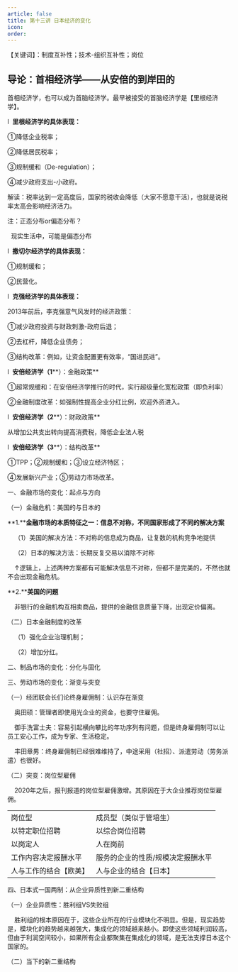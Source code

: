 ```yaml
---
article: false
title: 第十三讲 日本经济的变化
icon: 
order:
---
```

【关键词】：制度互补性；技术-组织互补性；岗位

## 导论：首相经济学——从安倍的到岸田的

首相经济学，也可以成为首脑经济学。最早被接受的首脑经济学是【里根经济学】。

l  **里根经济学的具体表现：**

①降低企业税率；

②降低居民税率；

③规制缓和（De-regulation）；

④减少政府支出-小政府。

解读：税率达到一定高度后，国家的税收会降低（大家不愿意干活），也就是说税率太高会影响经济活力。

注：正态分布or偏态分布？

  现实生活中，可能是偏态分布

l  **撒切尔经济学的具体表现：**

①规制缓和；

②民营化。

l  **克强经济学的具体表现：**

2013年前后，李克强意气风发时的经济政策：

①减少政府投资与财政刺激-政府后退；

②去杠杆，降低企业债务；

③结构改革：例如，让资金配置更有效率，“国进民进”。

l  **安倍经济学（1****）：金融政策**

①超常规缓和：在安倍经济学推行的时代，实行超级量化宽松政策（即负利率）

②金融制度改革：如强制性提高企业分红比例，欢迎外资进入。

l  **安倍经济学（2****）：财政政策**

从增加公共支出转向提高消费税，降低企业法人税

l  **安倍经济学（3****）：结构改革**

①TPP；②规制缓和；③设立经济特区；

④发展新兴产业；⑤劳动力市场改革。

一、金融市场的变化：起点与方向

（一）金融危机：美国的与日本的

**1.****金融市场的本质特征之一：信息不对称，不同国家形成了不同的解决方案**

    （1）美国的解决方法：不对称的信息成为商品，让复数的机构竞争地提供

    （2）日本的解决方法：长期反复交易以消除不对称

    ↑逻辑上，上述两种方案都有可能解决信息不对称，但都不是完美的，不然也就不会出现金融危机。

**2.****美国的问题**

    非银行的金融机构互相卖商品，提供的金融信息质量下降，出现定价偏离。

（二）日本金融制度的改革

    （1）强化企业治理机制；

    （2）增加分红。

二、制品市场的变化：分化与固化

三、劳动市场的变化：渐变与突变

（一）经团联会长们论终身雇佣制：认识存在渐变

    奥田硕：管理者即使用光企业的资金，也要守住雇佣。

    御手洗富士夫：容易引起横向攀比的年功序列有问题，但是终身雇佣制可以让员工安心工作，成为专家、生活稳定。

    丰田章男：终身雇佣制已经很难维持了，中途采用（社招）、派遣劳动（劳务派遣）也很好。

（二）突变：岗位型雇佣

    2020年之后，报刊报道的岗位型雇佣激增。其原因在于大企业推荐岗位型雇佣。

|   |   |
|---|---|
|岗位型|成员型（类似于管培生）|
|以特定职位招聘|以综合岗位招聘|
|以岗定人|人在岗前|
|工作内容决定报酬水平|服务的企业的性质/规模决定报酬水平|
|人与工作的结合【欧美】|人与企业的结合【日本】|

四、日本式一国两制：从企业异质性到新二重结构

（一）企业异质性：胜利组VS失败组

    胜利组的根本原因在于，这些企业所在的行业模块化不明显。但是，现实趋势是，模块化的趋势越来越强大，集成化的领域越来越小。即使这些领域利润较高，但由于利润空间较小，如果所有企业都聚集在集成化的领域，是无法支撑日本这个国家的。

（二）当下的新二重结构